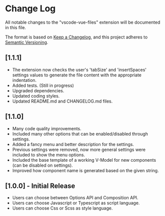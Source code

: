 # Change Log

All notable changes to the "vscode-vue-files" extension will be documented in this file.

The format is based on [Keep a Changelog](https://keepachangelog.com/en/1.1.0/),
and this project adheres to [Semantic Versioning](https://semver.org/spec/v2.0.0.html).

## [1.1.1]

- The extension now checks the user's 'tabSize' and 'insertSpaces' settings values to generate the file content with the appropriate indentation.
- Added tests. (Still in progress)
- Upgraded dependencies.
- Updated coding styles.
- Updated README.md and CHANGELOG.md files.

## [1.1.0]

- Many code quality improvements.
- Included many other options that can be enabled/disabled through settings.
- Added a fancy menu and better description for the settings.
- Previous settings were removed, now more general settings were included to show the menu options.
- Included the base template of a working V-Model for new components (can be disabled on settings).
- Improved how component name is generated based on the given string.

## [1.0.0] - Initial Release

- Users can choose between Options API and Composition API.
- Users can choose Javascript or Typescript as script language.
- Users can choose Css or Scss as style language.
